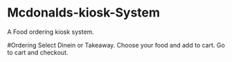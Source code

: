 # Mcdonalds-kiosk-System
A Food ordering kiosk system.

#Ordering
Select Dinein or Takeaway.
Choose your food and add to cart.
Go to cart and checkout.

